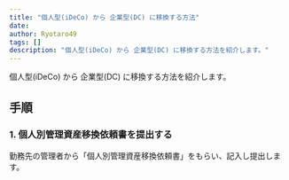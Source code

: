 ```yaml
---
title: "個人型(iDeCo) から 企業型(DC) に移換する方法"
date: 
author: Ryotaro49
tags: []
description: "個人型(iDeCo) から 企業型(DC) に移換する方法を紹介します。"
---
```


個人型(iDeCo) から 企業型(DC) に移換する方法を紹介します。

## 手順
### 1. 個人別管理資産移換依頼書を提出する
勤務先の管理者から「個人別管理資産移換依頼書」をもらい、記入し提出します。